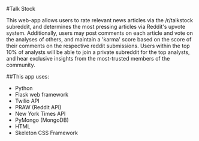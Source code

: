 #Talk Stock

This web-app allows users to rate relevant news articles via the /r/talkstock subreddit, and determines the most pressing articles via Reddit's upvote system. Additionally, users may post comments on each article and vote on the analyses of others, and maintain a 'karma' score based on the score of their comments on the respective reddit submissions. Users within the top 10% of analysts will be able to join a private subreddit for the top analysts, and hear exclusive insights from the most-trusted members of the community.

##This app uses:
* Python
* Flask web framework
* Twilio API
* PRAW (Reddit API)
* New York Times API
* PyMongo (MongoDB)
* HTML
* Skeleton CSS Framework
